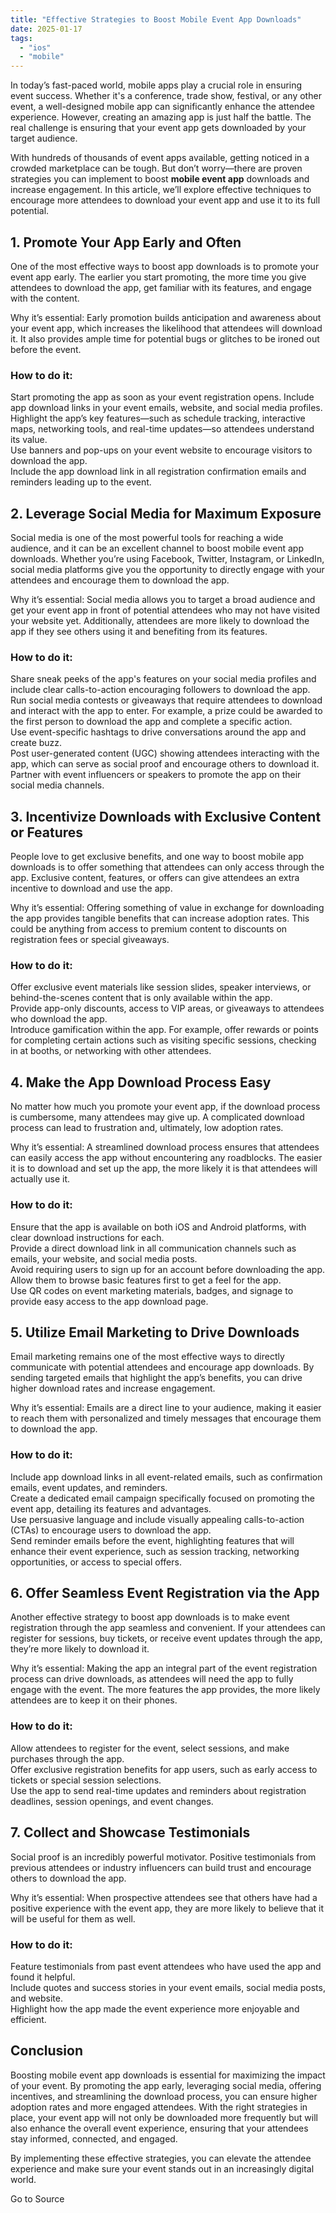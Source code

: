 ```yaml
---
title: "Effective Strategies to Boost Mobile Event App Downloads"
date: 2025-01-17
tags: 
  - "ios"
  - "mobile"
---
```


In today’s fast-paced world, mobile apps play a crucial role in ensuring event success. Whether it's a conference, trade show, festival, or any other event, a well-designed mobile app can significantly enhance the attendee experience. However, creating an amazing app is just half the battle. The real challenge is ensuring that your event app gets downloaded by your target audience.

With hundreds of thousands of event apps available, getting noticed in a crowded marketplace can be tough. But don’t worry—there are proven strategies you can implement to boost **mobile event app** downloads and increase engagement. In this article, we’ll explore effective techniques to encourage more attendees to download your event app and use it to its full potential.

## 1\. Promote Your App Early and Often

One of the most effective ways to boost app downloads is to promote your event app early. The earlier you start promoting, the more time you give attendees to download the app, get familiar with its features, and engage with the content.

Why it’s essential: Early promotion builds anticipation and awareness about your event app, which increases the likelihood that attendees will download it. It also provides ample time for potential bugs or glitches to be ironed out before the event.

### How to do it:

Start promoting the app as soon as your event registration opens. Include app download links in your event emails, website, and social media profiles.  
Highlight the app’s key features—such as schedule tracking, interactive maps, networking tools, and real-time updates—so attendees understand its value.  
Use banners and pop-ups on your event website to encourage visitors to download the app.  
Include the app download link in all registration confirmation emails and reminders leading up to the event.

## 2\. Leverage Social Media for Maximum Exposure

Social media is one of the most powerful tools for reaching a wide audience, and it can be an excellent channel to boost mobile event app downloads. Whether you’re using Facebook, Twitter, Instagram, or LinkedIn, social media platforms give you the opportunity to directly engage with your attendees and encourage them to download the app.

Why it’s essential: Social media allows you to target a broad audience and get your event app in front of potential attendees who may not have visited your website yet. Additionally, attendees are more likely to download the app if they see others using it and benefiting from its features.

### How to do it:

Share sneak peeks of the app's features on your social media profiles and include clear calls-to-action encouraging followers to download the app.  
Run social media contests or giveaways that require attendees to download and interact with the app to enter. For example, a prize could be awarded to the first person to download the app and complete a specific action.  
Use event-specific hashtags to drive conversations around the app and create buzz.  
Post user-generated content (UGC) showing attendees interacting with the app, which can serve as social proof and encourage others to download it.  
Partner with event influencers or speakers to promote the app on their social media channels.

## 3\. Incentivize Downloads with Exclusive Content or Features

People love to get exclusive benefits, and one way to boost mobile app downloads is to offer something that attendees can only access through the app. Exclusive content, features, or offers can give attendees an extra incentive to download and use the app.

Why it’s essential: Offering something of value in exchange for downloading the app provides tangible benefits that can increase adoption rates. This could be anything from access to premium content to discounts on registration fees or special giveaways.

### How to do it:

Offer exclusive event materials like session slides, speaker interviews, or behind-the-scenes content that is only available within the app.  
Provide app-only discounts, access to VIP areas, or giveaways to attendees who download the app.  
Introduce gamification within the app. For example, offer rewards or points for completing certain actions such as visiting specific sessions, checking in at booths, or networking with other attendees.

## 4\. Make the App Download Process Easy

No matter how much you promote your event app, if the download process is cumbersome, many attendees may give up. A complicated download process can lead to frustration and, ultimately, low adoption rates.

Why it’s essential: A streamlined download process ensures that attendees can easily access the app without encountering any roadblocks. The easier it is to download and set up the app, the more likely it is that attendees will actually use it.

### How to do it:

Ensure that the app is available on both iOS and Android platforms, with clear download instructions for each.  
Provide a direct download link in all communication channels such as emails, your website, and social media posts.  
Avoid requiring users to sign up for an account before downloading the app. Allow them to browse basic features first to get a feel for the app.  
Use QR codes on event marketing materials, badges, and signage to provide easy access to the app download page.

## 5\. Utilize Email Marketing to Drive Downloads

Email marketing remains one of the most effective ways to directly communicate with potential attendees and encourage app downloads. By sending targeted emails that highlight the app’s benefits, you can drive higher download rates and increase engagement.

Why it’s essential: Emails are a direct line to your audience, making it easier to reach them with personalized and timely messages that encourage them to download the app.

### How to do it:

Include app download links in all event-related emails, such as confirmation emails, event updates, and reminders.  
Create a dedicated email campaign specifically focused on promoting the event app, detailing its features and advantages.  
Use persuasive language and include visually appealing calls-to-action (CTAs) to encourage users to download the app.  
Send reminder emails before the event, highlighting features that will enhance their event experience, such as session tracking, networking opportunities, or access to special offers.

## 6\. Offer Seamless Event Registration via the App

Another effective strategy to boost app downloads is to make event registration through the app seamless and convenient. If your attendees can register for sessions, buy tickets, or receive event updates through the app, they’re more likely to download it.

Why it’s essential: Making the app an integral part of the event registration process can drive downloads, as attendees will need the app to fully engage with the event. The more features the app provides, the more likely attendees are to keep it on their phones.

### How to do it:

Allow attendees to register for the event, select sessions, and make purchases through the app.  
Offer exclusive registration benefits for app users, such as early access to tickets or special session selections.  
Use the app to send real-time updates and reminders about registration deadlines, session openings, and event changes.

## 7\. Collect and Showcase Testimonials

Social proof is an incredibly powerful motivator. Positive testimonials from previous attendees or industry influencers can build trust and encourage others to download the app.

Why it’s essential: When prospective attendees see that others have had a positive experience with the event app, they are more likely to believe that it will be useful for them as well.

### How to do it:

Feature testimonials from past event attendees who have used the app and found it helpful.  
Include quotes and success stories in your event emails, social media posts, and website.  
Highlight how the app made the event experience more enjoyable and efficient.

## Conclusion

Boosting mobile event app downloads is essential for maximizing the impact of your event. By promoting the app early, leveraging social media, offering incentives, and streamlining the download process, you can ensure higher adoption rates and more engaged attendees. With the right strategies in place, your event app will not only be downloaded more frequently but will also enhance the overall event experience, ensuring that your attendees stay informed, connected, and engaged.

By implementing these effective strategies, you can elevate the attendee experience and make sure your event stands out in an increasingly digital world.

Go to Source
